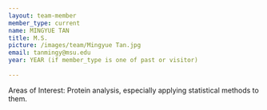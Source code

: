 ```yaml
---
layout: team-member
member_type: current
name: MINGYUE TAN
title: M.S.
picture: /images/team/Mingyue Tan.jpg
email: tanmingy@msu.edu
year: YEAR (if member_type is one of past or visitor)
 
---
```

Areas of Interest: Protein analysis, especially applying statistical methods to them.  
